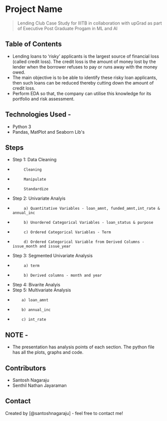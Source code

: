 # Project Name
> Lending Club Case Study for IIITB in collaboration with upGrad as part of Executive Post Graduate Progam in ML and AI


## Table of Contents
* Lending loans to ‘risky’ applicants is the largest source of financial loss (called credit loss). The credit loss is the amount of money lost by the lender when the borrower refuses to pay or runs away with the money owed. 
* The main objective is to be able to identify these risky loan applicants, 
then such loans can be reduced thereby cutting down the amount of credit loss. 
* Perform EDA so that, the company can utilise this knowledge for its portfolio and risk assessment. 

## Technologies Used -
 -   Python 3
 -   Pandas, MatPlot and Seaborn Lib's
 

## Steps
- Step 1: Data Cleaning 
-          Cleaning
-          Manipulate
-          Standardize
- Step 2: Univariate Analyis
-          a) Quantitative Variables - loan_amnt, funded_amnt,int_rate & annual_inc
-          b) Unordered Categorical Variables - loan_status & purpose
-          c) Ordered Categorical Variables - Term
-          d) Ordered Categorical Variable from Derived Columns - issue_month and issue_year
- Step 3: Segmented Univariate Analysis
-          a) term
-          b) Derived columns - month and year
- Step 4: Bivarite Analyis  
- Step 5: Multivariate Analysis 
-         a) loan_amnt
-         b) annual_inc
-         c) int_rate
## NOTE -
- The presentation has analysis points of each section. The python file has all the plots, graphs and code.

## Contributors

- Santosh Nagaraju
- Senthil Nathan Jayaraman


## Contact
Created by [@santoshnagaraju] - feel free to contact me!


<!-- Optional -->
<!-- ## License -->
<!-- This project is open source and available under the [... License](). -->

<!-- You don't have to include all sections - just the one's relevant to your project -->
